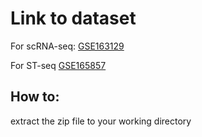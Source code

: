 # Link to dataset
For scRNA-seq:
[GSE163129](https://www.ncbi.nlm.nih.gov/geo/query/acc.cgi?acc=GSE163129)

For ST-seq
[GSE165857](https://www.ncbi.nlm.nih.gov/geo/query/acc.cgi?acc=GSE165857)

## How to:
extract the zip file to your working directory
